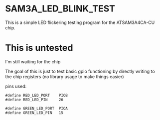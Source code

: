 # SAM3A_LED_BLINK_TEST

This is a simple LED flickering testing program for the ATSAM3A4CA-CU chip. 

# This is untested
I'm still waiting for the chip

The goal of this is just to test basic gpio functioning by directly writing to the chip registers (no library usage to make things easier)

pins used:
```
#define RED_LED_PORT	PIOB
#define RED_LED_PIN		26

#define GREEN_LED_PORT	PIOA
#define GREEN_LED_PIN	15
```
